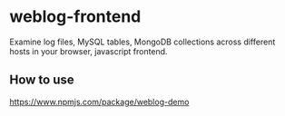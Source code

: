 # weblog-frontend

Examine log files, MySQL tables, MongoDB collections across different hosts in your browser, javascript frontend.

## How to use

https://www.npmjs.com/package/weblog-demo
